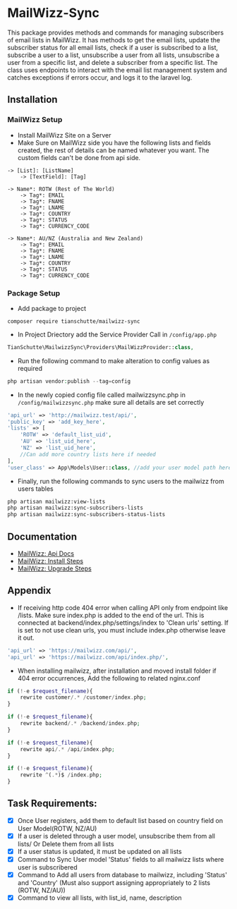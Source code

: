 # MailWizz-Sync

This package provides methods and commands for managing subscribers of email lists in MailWizz. It has methods to get the email lists, update the subscriber status for all email lists, check if a user is subscribed to a list, subscribe a user to a list, unsubscribe a user from all lists, unsubscribe a user from a specific list, and delete a subscriber from a specific list. The class uses endpoints to interact with the email list management system and catches exceptions if errors occur, and logs it to the laravel log.

## Installation

### MailWizz Setup
- Install MailWizz Site on a Server
- Make Sure on MailWizz side you have the following lists and fields created, the rest of details can be named whatever you want. The custom fields can't be done from api side.
```
-> [List]: [ListName]
    -> [TextField]: [Tag]

-> Name*: ROTW (Rest of The World)
    -> Tag*: EMAIL
    -> Tag*: FNAME
    -> Tag*: LNAME
    -> Tag*: COUNTRY
    -> Tag*: STATUS
    -> Tag*: CURRENCY_CODE
    
-> Name*: AU/NZ (Australia and New Zealand)
    -> Tag*: EMAIL
    -> Tag*: FNAME
    -> Tag*: LNAME
    -> Tag*: COUNTRY
    -> Tag*: STATUS
    -> Tag*: CURRENCY_CODE
```

### Package Setup
- Add package to project

```composer
composer require tianschutte/mailwizz-sync
```

- In Project Driectory add the Service Provider Call in `/config/app.php`
```php
TianSchutte\MailwizzSync\Providers\MailWizzProvider::class,
```

- Run the following command to make alteration to config values as required

```php
php artisan vendor:publish --tag=config
```

- In the newly copied config file called mailwizzsync.php in `/config/mailwizzsync.php` make sure all details are set correctly
```php
'api_url' => 'http://mailwizz.test/api/',
'public_key' => 'add_key_here',
'lists' => [
    'ROTW' => 'default_list_uid',
    'AU' => 'list_uid_here',
    'NZ' => 'list_uid_here',
    //Can add more country lists here if needed
],
'user_class' => App\Models\User::class, //add your user model path here
```
- Finally, run the following commands to sync users to the mailwizz from users tables
```bash
php artisan mailwizz:view-lists
php artisan mailwizz:sync-subscribers-lists
php artisan mailwizz:sync-subscribers-status-lists
```


## Documentation

- [MailWizz: Api Docs](https://api-docs.mailwizz.com/)
- [MailWizz: Install Steps](https://www.mailwizz.com/kb/install-steps/)
- [MailWizz: Upgrade Steps](https://www.mailwizz.com/kb/upgrade-steps/)

## Appendix

- If receiving http code 404 error when calling API only from endpoint like /lists. Make sure index.php is added to the end of the url. This is connected at backend/index.php/settings/index to 'Clean urls' setting. If is set to not use clean urls, you must include index.php otherwise leave it out.

```php
'api_url' => 'https://mailwizz.com/api/',
'api_url' => 'https://mailwizz.com/api/index.php/',
```

- When installing mailwizz, after installation and moved install folder if 404 error occurrences, Add the following to related nginx.conf

```php
if (!-e $request_filename){
    rewrite customer/.* /customer/index.php;
}

if (!-e $request_filename){
    rewrite backend/.* /backend/index.php;
}

if (!-e $request_filename){
    rewrite api/.* /api/index.php;
}

if (!-e $request_filename){
    rewrite ^(.*)$ /index.php;
}
```

## Task Requirements:

- [x] Once User registers, add them to default list based on country field on User Model(ROTW, NZ/AU)
- [x] If a user is deleted through a user model, unsubscribe them from all lists/ Or Delete them from all lists
- [x] If a user status is updated, it must be updated on all lists
- [x] Command to Sync User model 'Status' fields to all mailwizz lists where user is subscribered
- [x] Command to Add all users from database to mailwizz, including 'Status' and 'Country' (Must also support assigning
  appropriately to 2 lists (ROTW, NZ/AU))
- [x] Command to view all lists, with list_id, name, description
